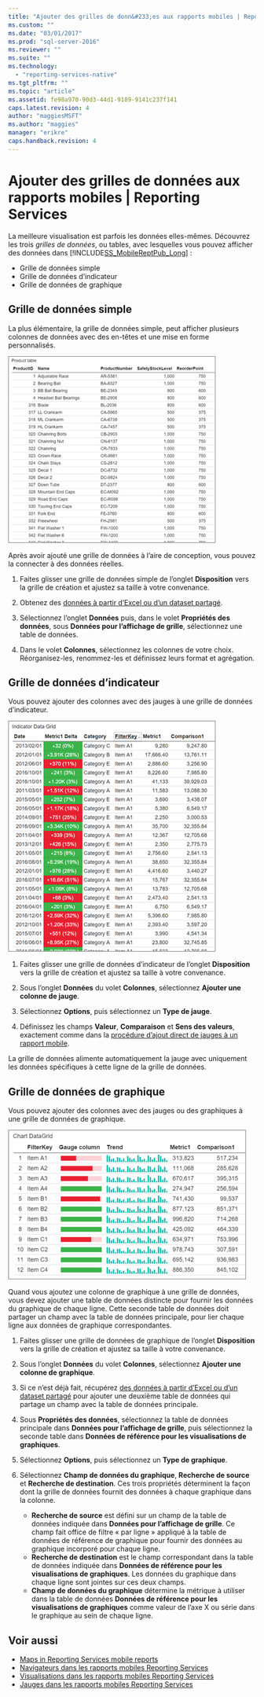 ```yaml
---
title: "Ajouter des grilles de donn&#233;es aux rapports mobiles | Reporting Services | Microsoft Docs"
ms.custom: ""
ms.date: "03/01/2017"
ms.prod: "sql-server-2016"
ms.reviewer: ""
ms.suite: ""
ms.technology: 
  - "reporting-services-native"
ms.tgt_pltfrm: ""
ms.topic: "article"
ms.assetid: fe98a970-90d3-44d1-9189-9141c237f141
caps.latest.revision: 4
author: "maggiesMSFT"
ms.author: "maggies"
manager: "erikre"
caps.handback.revision: 4
---
```

# Ajouter des grilles de donn&#233;es aux rapports mobiles | Reporting Services
La meilleure visualisation est parfois les données elles-mêmes. Découvrez les trois *grilles de données*, ou tables, avec lesquelles vous pouvez afficher des données dans [!INCLUDE[SS_MobileReptPub_Long](../../includes/ss-mobilereptpub-long.md)] :
* Grille de données simple
* Grille de données d’indicateur
* Grille de données de graphique

## Grille de données simple
La plus élémentaire, la grille de données simple, peut afficher plusieurs colonnes de données avec des en-têtes et une mise en forme personnalisés. 

![mobile-report-simple-data-grid](../../reporting-services/mobile-reports/media/mobile-report-simple-data-grid.png)

Après avoir ajouté une grille de données à l’aire de conception, vous pouvez la connecter à des données réelles.

1. Faites glisser une grille de données simple de l’onglet **Disposition** vers la grille de création et ajustez sa taille à votre convenance.

2. Obtenez des [données à partir d’Excel ou d’un dataset partagé](../../reporting-services/mobile-reports/data-for-reporting-services-mobile-reports.md).

3. Sélectionnez l’onglet **Données** puis, dans le volet **Propriétés des données**, sous **Données pour l’affichage de grille**, sélectionnez une table de données.

4. Dans le volet **Colonnes**, sélectionnez les colonnes de votre choix. Réorganisez-les, renommez-les et définissez leurs format et agrégation. 

 
##  Grille de données d’indicateur
Vous pouvez ajouter des colonnes avec des jauges à une grille de données d’indicateur.

![mobile-report-indicator-data-grid](../../reporting-services/mobile-reports/media/mobile-report-indicator-data-grid.png)

1. Faites glisser une grille de données d’indicateur de l’onglet **Disposition** vers la grille de création et ajustez sa taille à votre convenance.

2. Sous l’onglet **Données** du volet **Colonnes**, sélectionnez **Ajouter une colonne de jauge**. 

3. Sélectionnez **Options**, puis sélectionnez un **Type de jauge**. 

4. Définissez les champs **Valeur**, **Comparaison** et **Sens des valeurs**, exactement comme dans la [procédure d’ajout direct de jauges à un rapport mobile](../../reporting-services/mobile-reports/add-gauges-to-mobile-reports-reporting-services.md).

La grille de données alimente automatiquement la jauge avec uniquement les données spécifiques à cette ligne de la grille de données.  

## Grille de données de graphique
Vous pouvez ajouter des colonnes avec des jauges ou des graphiques à une grille de données de graphique. 

![mobile-report-chart-data-grid](../../reporting-services/mobile-reports/media/mobile-report-chart-data-grid.png)

Quand vous ajoutez une colonne de graphique à une grille de données, vous devez ajouter une table de données distincte pour fournir les données du graphique de chaque ligne. Cette seconde table de données doit partager un champ avec la table de données principale, pour lier chaque ligne aux données de graphique correspondantes. 

1. Faites glisser une grille de données de graphique de l’onglet **Disposition** vers la grille de création et ajustez sa taille à votre convenance.

2. Sous l’onglet **Données** du volet **Colonnes**, sélectionnez **Ajouter une colonne de graphique**. 

3. Si ce n’est déjà fait, récupérez [des données à partir d’Excel ou d’un dataset partagé](../../reporting-services/mobile-reports/data-for-reporting-services-mobile-reports.md) pour ajouter une deuxième table de données qui partage un champ avec la table de données principale.

4. Sous **Propriétés des données**, sélectionnez la table de données principale dans **Données pour l’affichage de grille**, puis sélectionnez la seconde table dans **Données de référence pour les visualisations de graphiques**.

5. Sélectionnez **Options**, puis sélectionnez un **Type de graphique**.
 
6. Sélectionnez **Champ de données du graphique**, **Recherche de source** et **Recherche de destination**. 
   Ces trois propriétés déterminent la façon dont la grille de données fournit des données à chaque graphique dans la colonne.
   
   *   **Recherche de source** est défini sur un champ de la table de données indiquée dans **Données pour l’affichage de grille**. Ce champ fait office de filtre « par ligne » appliqué à la table de données de référence de graphique pour fournir des données au graphique incorporé pour chaque ligne. 
   * **Recherche de destination** est le champ correspondant dans la table de données indiquée dans **Données de référence pour les visualisations de graphiques**. Les données du graphique dans chaque ligne sont jointes sur ces deux champs.   
   * **Champ de données du graphique** détermine la métrique à utiliser dans la table de données **Données de référence pour les visualisations de graphiques** comme valeur de l’axe X ou série dans le graphique au sein de chaque ligne.  

## Voir aussi 
* [Maps in Reporting Services mobile reports](../../reporting-services/mobile-reports/maps-in-reporting-services-mobile-reports.md)
* [Navigateurs dans les rapports mobiles Reporting Services](../../reporting-services/mobile-reports/add-navigators-to-reporting-services-mobile-reports.md)
* [Visualisations dans les rapports mobiles Reporting Services](../../reporting-services/mobile-reports/add-visualizations-to-reporting-services-mobile-reports.md)
* [Jauges dans les rapports mobiles Reporting Services](../../reporting-services/mobile-reports/add-gauges-to-mobile-reports-reporting-services.md)  
 
  
